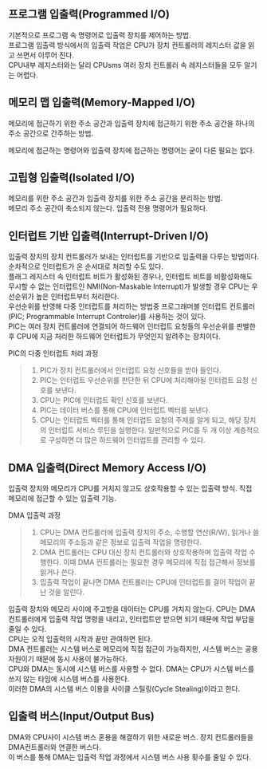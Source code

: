 ## 프로그램 입출력(Programmed I/O)  
기본적으로 프로그램 속 명령어로 입출력 장치를 제어하는 방법.  
프로그램 입출력 방식에서의 입출력 작업은 CPU가 장치 컨트롤러의 레지스터 값을 읽고 쓰면서 이루어 진다.  
CPU내부 레지스터와는 달리 CPUsms 여러 장치 컨트롤러 속 레지스터들을 모두 알기는 어렵다.  

## 메모리 맵 입출력(Memory-Mapped I/O)  
메모리에 접근하기 위한 주소 공간과 입출력 장치에 접근하기 위한 주소 공간을 하나의 주소 공간으로 간주하는 방법.  

메모리에 접근하는 명령어와 입출력 장치에 접근하는 명령어는 굳이 다른 필요는 없다.  

## 고립형 입출력(Isolated I/O)  
메모리를 위한 주소 공간과 입출력 장치를 위한 주소 공간을 분리하는 방법.  
메모리 주소 공간이 축소되지 않는다. 입출력 전용 명령어가 필요하다.  

## 인터럽트 기반 입출력(Interrupt-Driven I/O)  
입출력 장치의 장치 컨트롤러가 보내는 인터럽트를 기반으로 입출력을 다루는 방법이다.  
순차적으로 인터럽트가 온 순서대로 처리할 수도 있다.  
플래그 레지스터 속 인터럽트 비트가 활성화된 경우나, 인터럽트 비트를 비활성화해도 무시할 수 없는 인터럽트인 NMI(Non-Maskable Interrupt)가 발생할 경우 CPU는 우선순위가 높은 인터럽트부터 처리한다.  
우선순위를 반영해 다중 인터럽트를 처리하는 방법중 프로그래머블 인터럽트 컨트롤러(PIC; Programmable Interrupt Controler)를 사용하는 것이 있다.  
PIC는 여러 장치 컨트롤러에 연결되어 하드웨어 인터럽트 요청들의 우선순위를 판별한 후 CPU에 지금 처리한 하드웨어 인터럽트가 무엇인지 알려주는 장치이다.  

PIC의 다중 인터럽트 처리 과정
> 1. PIC가 장치 컨트롤러에서 인터럽트 요청 신호들을 받아 들인다.
> 2. PIC는 인터럽트 우선순위를 판단한 뒤 CPU에 처리해야될 인터럽트 요청 신호를 보낸다.
> 3. CPU는 PIC에 인터럽트 확인 신호를 보낸다.
> 4. PIC는 데이터 버스를 통해 CPU에 인터럽트 벡터를 보낸다.
> 5. CPU는 인터럽트 벡터를 통해 인터럽트 요청의 주제를 알게 되고, 해당 장치의 인터럽트 서비스 루틴을 실행한다.
일반적으로 PIC를 두 개 이상 계층적으로 구성하면 더 많은 하드웨어 인터럽트를 관리할 수 있다.

## DMA 입출력(Direct Memory Access I/O)  
입출력 장치와 메모리가 CPU를 거치지 않고도 상호작용할 수 있는 입출력 방식. 직접 메모리에 접근할 수 있는 입출력 기능.  

DMA 입출력 과정
> 1. CPU는 DMA 컨트롤러에 입출력 장치의 주소, 수행할 연산(R/W), 읽거나 쓸 메모리의 주소등과 같은 정보로 입출력 작업을 명령한다.
> 2. DMA 컨트롤러는 CPU 대신 장치 컨트롤러와 상호작용하며 입출력 작업 수행한다. 이때 DMA 컨트롤러는 필요한 경우 메모리에 직접 접근해서 정보를 읽거나 쓴다.
> 3. 입출력 작업이 끝나면 DMA 컨트롤러는 CPU에 인터럽트를 걸어 작업이 끝난 것을 알린다.

입출력 장치와 메모리 사이에 주고받을 데이터는 CPU를 거치지 않는다. CPU는 DMA 컨트롤러에게 입출력 작업 명령을 내리고, 인터럽트만 받으면 되기 때문에 작업 부담을 줄일 수 있다.   
CPU는 오직 입출력의 시작과 끝만 관여하면 된다.  
DMA 컨트롤러는 시스템 버스로 메모리에 직접 접근이 가능하지만, 시스템 버스는 공용 자원이기 때문에 동시 사용이 불가능하다.  
CPU와 DMA는 동시에 시스템 버스를 사용할 수 없다. DMA는 CPU가 시스템 버스를 쓰지 않는 타임에 시스템 버스를 사용한다.  
이러한 DMA의 시스템 버스 이용을 사이클 스틸링(Cycle Stealing)이라고 한다.  

## 입출력 버스(Input/Output Bus)  
DMA와 CPU사이 시스템 버스 혼용을 해결하기 위한 새로운 버스. 장치 컨트롤러들을 DMA컨트롤러와 연결한 버스다.  
이 버스를 통해 DMA는 입출력 작업 과정에서 시스템 버스 사용 횟수를 줄일 수 있다. 
